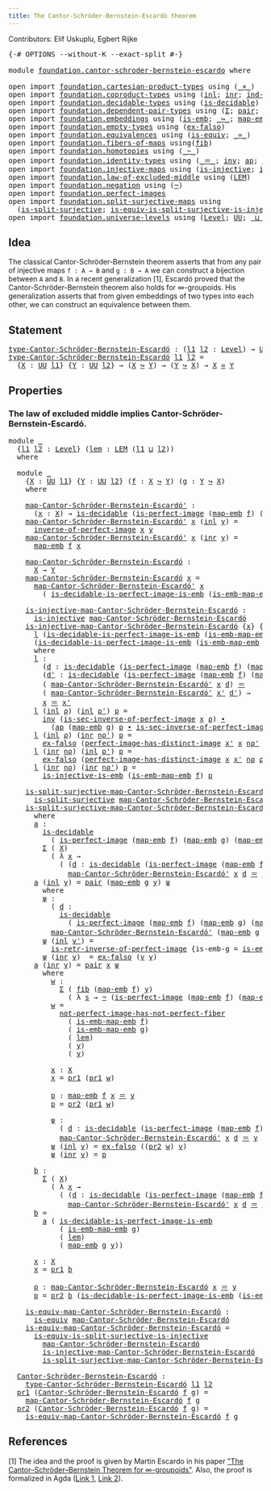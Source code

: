 ```yaml
---
title: The Cantor-Schröder-Bernstein-Escardó theorem
---
```


Contributors: Elif Uskuplu, Egbert Rijke

<pre class="Agda"><a id="113" class="Symbol">{-#</a> <a id="117" class="Keyword">OPTIONS</a> <a id="125" class="Pragma">--without-K</a> <a id="137" class="Pragma">--exact-split</a> <a id="151" class="Symbol">#-}</a>

<a id="156" class="Keyword">module</a> <a id="163" href="foundation.cantor-schroder-bernstein-escardo.html" class="Module">foundation.cantor-schroder-bernstein-escardo</a> <a id="208" class="Keyword">where</a>

<a id="215" class="Keyword">open</a> <a id="220" class="Keyword">import</a> <a id="227" href="foundation.cartesian-product-types.html" class="Module">foundation.cartesian-product-types</a> <a id="262" class="Keyword">using</a> <a id="268" class="Symbol">(</a><a id="269" href="foundation-core.cartesian-product-types.html#590" class="Function Operator">_×_</a><a id="272" class="Symbol">)</a>
<a id="274" class="Keyword">open</a> <a id="279" class="Keyword">import</a> <a id="286" href="foundation.coproduct-types.html" class="Module">foundation.coproduct-types</a> <a id="313" class="Keyword">using</a> <a id="319" class="Symbol">(</a><a id="320" href="foundation.coproduct-types.html#1249" class="InductiveConstructor">inl</a><a id="323" class="Symbol">;</a> <a id="325" href="foundation.coproduct-types.html#1267" class="InductiveConstructor">inr</a><a id="328" class="Symbol">;</a> <a id="330" href="foundation.coproduct-types.html#1286" class="Function">ind-coprod</a><a id="340" class="Symbol">)</a>
<a id="342" class="Keyword">open</a> <a id="347" class="Keyword">import</a> <a id="354" href="foundation.decidable-types.html" class="Module">foundation.decidable-types</a> <a id="381" class="Keyword">using</a> <a id="387" class="Symbol">(</a><a id="388" href="foundation.decidable-types.html#1915" class="Function">is-decidable</a><a id="400" class="Symbol">)</a>
<a id="402" class="Keyword">open</a> <a id="407" class="Keyword">import</a> <a id="414" href="foundation.dependent-pair-types.html" class="Module">foundation.dependent-pair-types</a> <a id="446" class="Keyword">using</a> <a id="452" class="Symbol">(</a><a id="453" href="foundation-core.dependent-pair-types.html#515" class="Record">Σ</a><a id="454" class="Symbol">;</a> <a id="456" href="foundation-core.dependent-pair-types.html#588" class="InductiveConstructor">pair</a><a id="460" class="Symbol">;</a> <a id="462" href="foundation-core.dependent-pair-types.html#605" class="Field">pr1</a><a id="465" class="Symbol">;</a> <a id="467" href="foundation-core.dependent-pair-types.html#617" class="Field">pr2</a><a id="470" class="Symbol">)</a>
<a id="472" class="Keyword">open</a> <a id="477" class="Keyword">import</a> <a id="484" href="foundation.embeddings.html" class="Module">foundation.embeddings</a> <a id="506" class="Keyword">using</a> <a id="512" class="Symbol">(</a><a id="513" href="foundation-core.embeddings.html#992" class="Function">is-emb</a><a id="519" class="Symbol">;</a> <a id="521" href="foundation-core.embeddings.html#1074" class="Function Operator">_↪_</a><a id="524" class="Symbol">;</a> <a id="526" href="foundation-core.embeddings.html#1217" class="Function">map-emb</a><a id="533" class="Symbol">;</a> <a id="535" href="foundation-core.embeddings.html#1264" class="Function">is-emb-map-emb</a><a id="549" class="Symbol">)</a>
<a id="551" class="Keyword">open</a> <a id="556" class="Keyword">import</a> <a id="563" href="foundation.empty-types.html" class="Module">foundation.empty-types</a> <a id="586" class="Keyword">using</a> <a id="592" class="Symbol">(</a><a id="593" href="foundation-core.empty-types.html#1160" class="Function">ex-falso</a><a id="601" class="Symbol">)</a>
<a id="603" class="Keyword">open</a> <a id="608" class="Keyword">import</a> <a id="615" href="foundation.equivalences.html" class="Module">foundation.equivalences</a> <a id="639" class="Keyword">using</a> <a id="645" class="Symbol">(</a><a id="646" href="foundation-core.equivalences.html#1556" class="Function">is-equiv</a><a id="654" class="Symbol">;</a> <a id="656" href="foundation-core.equivalences.html#1621" class="Function Operator">_≃_</a><a id="659" class="Symbol">)</a>
<a id="661" class="Keyword">open</a> <a id="666" class="Keyword">import</a> <a id="673" href="foundation.fibers-of-maps.html" class="Module">foundation.fibers-of-maps</a> <a id="699" class="Keyword">using</a><a id="704" class="Symbol">(</a><a id="705" href="foundation-core.fibers-of-maps.html#942" class="Function">fib</a><a id="708" class="Symbol">)</a>
<a id="710" class="Keyword">open</a> <a id="715" class="Keyword">import</a> <a id="722" href="foundation.homotopies.html" class="Module">foundation.homotopies</a> <a id="744" class="Keyword">using</a> <a id="750" class="Symbol">(</a><a id="751" href="foundation-core.homotopies.html#1249" class="Function Operator">_~_</a><a id="754" class="Symbol">)</a>
<a id="756" class="Keyword">open</a> <a id="761" class="Keyword">import</a> <a id="768" href="foundation.identity-types.html" class="Module">foundation.identity-types</a> <a id="794" class="Keyword">using</a> <a id="800" class="Symbol">(</a><a id="801" href="foundation-core.identity-types.html#1865" class="Function Operator">_＝_</a><a id="804" class="Symbol">;</a> <a id="806" href="foundation-core.identity-types.html#2729" class="Function">inv</a><a id="809" class="Symbol">;</a> <a id="811" href="foundation-core.identity-types.html#4003" class="Function">ap</a><a id="813" class="Symbol">;</a> <a id="815" href="foundation-core.identity-types.html#2425" class="Function Operator">_∙_</a><a id="818" class="Symbol">)</a>
<a id="820" class="Keyword">open</a> <a id="825" class="Keyword">import</a> <a id="832" href="foundation.injective-maps.html" class="Module">foundation.injective-maps</a> <a id="858" class="Keyword">using</a> <a id="864" class="Symbol">(</a><a id="865" href="foundation.injective-maps.html#1453" class="Function">is-injective</a><a id="877" class="Symbol">;</a> <a id="879" href="foundation.injective-maps.html#3789" class="Function">is-injective-is-emb</a><a id="898" class="Symbol">)</a>
<a id="900" class="Keyword">open</a> <a id="905" class="Keyword">import</a> <a id="912" href="foundation.law-of-excluded-middle.html" class="Module">foundation.law-of-excluded-middle</a> <a id="946" class="Keyword">using</a> <a id="952" class="Symbol">(</a><a id="953" href="foundation.law-of-excluded-middle.html#740" class="Function">LEM</a><a id="956" class="Symbol">)</a>
<a id="958" class="Keyword">open</a> <a id="963" class="Keyword">import</a> <a id="970" href="foundation.negation.html" class="Module">foundation.negation</a> <a id="990" class="Keyword">using</a> <a id="996" class="Symbol">(</a><a id="997" href="foundation-core.negation.html#465" class="Function">¬</a><a id="998" class="Symbol">)</a>
<a id="1000" class="Keyword">open</a> <a id="1005" class="Keyword">import</a> <a id="1012" href="foundation.perfect-images.html" class="Module">foundation.perfect-images</a>
<a id="1038" class="Keyword">open</a> <a id="1043" class="Keyword">import</a> <a id="1050" href="foundation.split-surjective-maps.html" class="Module">foundation.split-surjective-maps</a> <a id="1083" class="Keyword">using</a>
  <a id="1091" class="Symbol">(</a><a id="1092" href="foundation.split-surjective-maps.html#983" class="Function">is-split-surjective</a><a id="1111" class="Symbol">;</a> <a id="1113" href="foundation.split-surjective-maps.html#1337" class="Function">is-equiv-is-split-surjective-is-injective</a><a id="1154" class="Symbol">)</a>
<a id="1156" class="Keyword">open</a> <a id="1161" class="Keyword">import</a> <a id="1168" href="foundation.universe-levels.html" class="Module">foundation.universe-levels</a> <a id="1195" class="Keyword">using</a> <a id="1201" class="Symbol">(</a><a id="1202" href="Agda.Primitive.html#597" class="Postulate">Level</a><a id="1207" class="Symbol">;</a> <a id="1209" href="foundation-core.universe-levels.html#235" class="Primitive">UU</a><a id="1211" class="Symbol">;</a> <a id="1213" href="Agda.Primitive.html#810" class="Primitive Operator">_⊔_</a><a id="1216" class="Symbol">;</a> <a id="1218" href="Agda.Primitive.html#780" class="Primitive">lsuc</a><a id="1222" class="Symbol">)</a>
</pre>
## Idea

The classical Cantor-Schröder-Bernstein theorem asserts that from any pair of injective maps `f : A → B` and `g : B → A` we can construct a bijection between `A` and `B`. In a recent generalization [1], Escardó proved that the Cantor-Schröder-Bernstein theorem also holds for ∞-groupoids. His generalization asserts that from given embeddings of two types into each other, we can construct an equivalence between them.

## Statement

<pre class="Agda"><a id="type-Cantor-Schröder-Bernstein-Escardó"></a><a id="1680" href="foundation.cantor-schroder-bernstein-escardo.html#1680" class="Function">type-Cantor-Schröder-Bernstein-Escardó</a> <a id="1719" class="Symbol">:</a> <a id="1721" class="Symbol">(</a><a id="1722" href="foundation.cantor-schroder-bernstein-escardo.html#1722" class="Bound">l1</a> <a id="1725" href="foundation.cantor-schroder-bernstein-escardo.html#1725" class="Bound">l2</a> <a id="1728" class="Symbol">:</a> <a id="1730" href="Agda.Primitive.html#597" class="Postulate">Level</a><a id="1735" class="Symbol">)</a> <a id="1737" class="Symbol">→</a> <a id="1739" href="foundation-core.universe-levels.html#235" class="Primitive">UU</a> <a id="1742" class="Symbol">(</a><a id="1743" href="Agda.Primitive.html#780" class="Primitive">lsuc</a> <a id="1748" class="Symbol">(</a><a id="1749" href="foundation.cantor-schroder-bernstein-escardo.html#1722" class="Bound">l1</a> <a id="1752" href="Agda.Primitive.html#810" class="Primitive Operator">⊔</a> <a id="1754" href="foundation.cantor-schroder-bernstein-escardo.html#1725" class="Bound">l2</a><a id="1756" class="Symbol">))</a>
<a id="1759" href="foundation.cantor-schroder-bernstein-escardo.html#1680" class="Function">type-Cantor-Schröder-Bernstein-Escardó</a> <a id="1798" href="foundation.cantor-schroder-bernstein-escardo.html#1798" class="Bound">l1</a> <a id="1801" href="foundation.cantor-schroder-bernstein-escardo.html#1801" class="Bound">l2</a> <a id="1804" class="Symbol">=</a>
  <a id="1808" class="Symbol">{</a><a id="1809" href="foundation.cantor-schroder-bernstein-escardo.html#1809" class="Bound">X</a> <a id="1811" class="Symbol">:</a> <a id="1813" href="foundation-core.universe-levels.html#235" class="Primitive">UU</a> <a id="1816" href="foundation.cantor-schroder-bernstein-escardo.html#1798" class="Bound">l1</a><a id="1818" class="Symbol">}</a> <a id="1820" class="Symbol">{</a><a id="1821" href="foundation.cantor-schroder-bernstein-escardo.html#1821" class="Bound">Y</a> <a id="1823" class="Symbol">:</a> <a id="1825" href="foundation-core.universe-levels.html#235" class="Primitive">UU</a> <a id="1828" href="foundation.cantor-schroder-bernstein-escardo.html#1801" class="Bound">l2</a><a id="1830" class="Symbol">}</a> <a id="1832" class="Symbol">→</a> <a id="1834" class="Symbol">(</a><a id="1835" href="foundation.cantor-schroder-bernstein-escardo.html#1809" class="Bound">X</a> <a id="1837" href="foundation-core.embeddings.html#1074" class="Function Operator">↪</a> <a id="1839" href="foundation.cantor-schroder-bernstein-escardo.html#1821" class="Bound">Y</a><a id="1840" class="Symbol">)</a> <a id="1842" class="Symbol">→</a> <a id="1844" class="Symbol">(</a><a id="1845" href="foundation.cantor-schroder-bernstein-escardo.html#1821" class="Bound">Y</a> <a id="1847" href="foundation-core.embeddings.html#1074" class="Function Operator">↪</a> <a id="1849" href="foundation.cantor-schroder-bernstein-escardo.html#1809" class="Bound">X</a><a id="1850" class="Symbol">)</a> <a id="1852" class="Symbol">→</a> <a id="1854" href="foundation.cantor-schroder-bernstein-escardo.html#1809" class="Bound">X</a> <a id="1856" href="foundation-core.equivalences.html#1621" class="Function Operator">≃</a> <a id="1858" href="foundation.cantor-schroder-bernstein-escardo.html#1821" class="Bound">Y</a>
</pre>
## Properties

### The law of excluded middle implies Cantor-Schröder-Bernstein-Escardó.

<pre class="Agda"><a id="1963" class="Keyword">module</a> <a id="1970" href="foundation.cantor-schroder-bernstein-escardo.html#1970" class="Module">_</a>
  <a id="1974" class="Symbol">{</a><a id="1975" href="foundation.cantor-schroder-bernstein-escardo.html#1975" class="Bound">l1</a> <a id="1978" href="foundation.cantor-schroder-bernstein-escardo.html#1978" class="Bound">l2</a> <a id="1981" class="Symbol">:</a> <a id="1983" href="Agda.Primitive.html#597" class="Postulate">Level</a><a id="1988" class="Symbol">}</a> <a id="1990" class="Symbol">(</a><a id="1991" href="foundation.cantor-schroder-bernstein-escardo.html#1991" class="Bound">lem</a> <a id="1995" class="Symbol">:</a> <a id="1997" href="foundation.law-of-excluded-middle.html#740" class="Function">LEM</a> <a id="2001" class="Symbol">(</a><a id="2002" href="foundation.cantor-schroder-bernstein-escardo.html#1975" class="Bound">l1</a> <a id="2005" href="Agda.Primitive.html#810" class="Primitive Operator">⊔</a> <a id="2007" href="foundation.cantor-schroder-bernstein-escardo.html#1978" class="Bound">l2</a><a id="2009" class="Symbol">))</a> 
  <a id="2015" class="Keyword">where</a>

  <a id="2024" class="Keyword">module</a> <a id="2031" href="foundation.cantor-schroder-bernstein-escardo.html#2031" class="Module">_</a>
    <a id="2037" class="Symbol">{</a><a id="2038" href="foundation.cantor-schroder-bernstein-escardo.html#2038" class="Bound">X</a> <a id="2040" class="Symbol">:</a> <a id="2042" href="foundation-core.universe-levels.html#235" class="Primitive">UU</a> <a id="2045" href="foundation.cantor-schroder-bernstein-escardo.html#1975" class="Bound">l1</a><a id="2047" class="Symbol">}</a> <a id="2049" class="Symbol">{</a><a id="2050" href="foundation.cantor-schroder-bernstein-escardo.html#2050" class="Bound">Y</a> <a id="2052" class="Symbol">:</a> <a id="2054" href="foundation-core.universe-levels.html#235" class="Primitive">UU</a> <a id="2057" href="foundation.cantor-schroder-bernstein-escardo.html#1978" class="Bound">l2</a><a id="2059" class="Symbol">}</a> <a id="2061" class="Symbol">(</a><a id="2062" href="foundation.cantor-schroder-bernstein-escardo.html#2062" class="Bound">f</a> <a id="2064" class="Symbol">:</a> <a id="2066" href="foundation.cantor-schroder-bernstein-escardo.html#2038" class="Bound">X</a> <a id="2068" href="foundation-core.embeddings.html#1074" class="Function Operator">↪</a> <a id="2070" href="foundation.cantor-schroder-bernstein-escardo.html#2050" class="Bound">Y</a><a id="2071" class="Symbol">)</a> <a id="2073" class="Symbol">(</a><a id="2074" href="foundation.cantor-schroder-bernstein-escardo.html#2074" class="Bound">g</a> <a id="2076" class="Symbol">:</a> <a id="2078" href="foundation.cantor-schroder-bernstein-escardo.html#2050" class="Bound">Y</a> <a id="2080" href="foundation-core.embeddings.html#1074" class="Function Operator">↪</a> <a id="2082" href="foundation.cantor-schroder-bernstein-escardo.html#2038" class="Bound">X</a><a id="2083" class="Symbol">)</a>
    <a id="2089" class="Keyword">where</a>

    <a id="2100" href="foundation.cantor-schroder-bernstein-escardo.html#2100" class="Function">map-Cantor-Schröder-Bernstein-Escardó&#39;</a> <a id="2139" class="Symbol">:</a> 
      <a id="2148" class="Symbol">(</a><a id="2149" href="foundation.cantor-schroder-bernstein-escardo.html#2149" class="Bound">x</a> <a id="2151" class="Symbol">:</a> <a id="2153" href="foundation.cantor-schroder-bernstein-escardo.html#2038" class="Bound">X</a><a id="2154" class="Symbol">)</a> <a id="2156" class="Symbol">→</a> <a id="2158" href="foundation.decidable-types.html#1915" class="Function">is-decidable</a> <a id="2171" class="Symbol">(</a><a id="2172" href="foundation.perfect-images.html#1695" class="Function">is-perfect-image</a> <a id="2189" class="Symbol">(</a><a id="2190" href="foundation-core.embeddings.html#1217" class="Function">map-emb</a> <a id="2198" href="foundation.cantor-schroder-bernstein-escardo.html#2062" class="Bound">f</a><a id="2199" class="Symbol">)</a> <a id="2201" class="Symbol">(</a><a id="2202" href="foundation-core.embeddings.html#1217" class="Function">map-emb</a> <a id="2210" href="foundation.cantor-schroder-bernstein-escardo.html#2074" class="Bound">g</a><a id="2211" class="Symbol">)</a> <a id="2213" href="foundation.cantor-schroder-bernstein-escardo.html#2149" class="Bound">x</a><a id="2214" class="Symbol">)</a> <a id="2216" class="Symbol">→</a> <a id="2218" href="foundation.cantor-schroder-bernstein-escardo.html#2050" class="Bound">Y</a>
    <a id="2224" href="foundation.cantor-schroder-bernstein-escardo.html#2100" class="Function">map-Cantor-Schröder-Bernstein-Escardó&#39;</a> <a id="2263" href="foundation.cantor-schroder-bernstein-escardo.html#2263" class="Bound">x</a> <a id="2265" class="Symbol">(</a><a id="2266" href="foundation.coproduct-types.html#1249" class="InductiveConstructor">inl</a> <a id="2270" href="foundation.cantor-schroder-bernstein-escardo.html#2270" class="Bound">y</a><a id="2271" class="Symbol">)</a> <a id="2273" class="Symbol">=</a>
      <a id="2281" href="foundation.perfect-images.html#3363" class="Function">inverse-of-perfect-image</a> <a id="2306" href="foundation.cantor-schroder-bernstein-escardo.html#2263" class="Bound">x</a> <a id="2308" href="foundation.cantor-schroder-bernstein-escardo.html#2270" class="Bound">y</a>
    <a id="2314" href="foundation.cantor-schroder-bernstein-escardo.html#2100" class="Function">map-Cantor-Schröder-Bernstein-Escardó&#39;</a> <a id="2353" href="foundation.cantor-schroder-bernstein-escardo.html#2353" class="Bound">x</a> <a id="2355" class="Symbol">(</a><a id="2356" href="foundation.coproduct-types.html#1267" class="InductiveConstructor">inr</a> <a id="2360" href="foundation.cantor-schroder-bernstein-escardo.html#2360" class="Bound">y</a><a id="2361" class="Symbol">)</a> <a id="2363" class="Symbol">=</a>
      <a id="2371" href="foundation-core.embeddings.html#1217" class="Function">map-emb</a> <a id="2379" href="foundation.cantor-schroder-bernstein-escardo.html#2062" class="Bound">f</a> <a id="2381" href="foundation.cantor-schroder-bernstein-escardo.html#2353" class="Bound">x</a>

    <a id="2388" href="foundation.cantor-schroder-bernstein-escardo.html#2388" class="Function">map-Cantor-Schröder-Bernstein-Escardó</a> <a id="2426" class="Symbol">:</a>
      <a id="2434" href="foundation.cantor-schroder-bernstein-escardo.html#2038" class="Bound">X</a> <a id="2436" class="Symbol">→</a> <a id="2438" href="foundation.cantor-schroder-bernstein-escardo.html#2050" class="Bound">Y</a>
    <a id="2444" href="foundation.cantor-schroder-bernstein-escardo.html#2388" class="Function">map-Cantor-Schröder-Bernstein-Escardó</a> <a id="2482" href="foundation.cantor-schroder-bernstein-escardo.html#2482" class="Bound">x</a> <a id="2484" class="Symbol">=</a>
      <a id="2492" href="foundation.cantor-schroder-bernstein-escardo.html#2100" class="Function">map-Cantor-Schröder-Bernstein-Escardó&#39;</a> <a id="2531" href="foundation.cantor-schroder-bernstein-escardo.html#2482" class="Bound">x</a>
        <a id="2541" class="Symbol">(</a> <a id="2543" href="foundation.perfect-images.html#2546" class="Function">is-decidable-is-perfect-image-is-emb</a> <a id="2580" class="Symbol">(</a><a id="2581" href="foundation-core.embeddings.html#1264" class="Function">is-emb-map-emb</a> <a id="2596" href="foundation.cantor-schroder-bernstein-escardo.html#2074" class="Bound">g</a><a id="2597" class="Symbol">)</a> <a id="2599" href="foundation.cantor-schroder-bernstein-escardo.html#1991" class="Bound">lem</a> <a id="2603" href="foundation.cantor-schroder-bernstein-escardo.html#2482" class="Bound">x</a><a id="2604" class="Symbol">)</a>

    <a id="2611" href="foundation.cantor-schroder-bernstein-escardo.html#2611" class="Function">is-injective-map-Cantor-Schröder-Bernstein-Escardó</a> <a id="2662" class="Symbol">:</a>
      <a id="2670" href="foundation.injective-maps.html#1453" class="Function">is-injective</a> <a id="2683" href="foundation.cantor-schroder-bernstein-escardo.html#2388" class="Function">map-Cantor-Schröder-Bernstein-Escardó</a>
    <a id="2725" href="foundation.cantor-schroder-bernstein-escardo.html#2611" class="Function">is-injective-map-Cantor-Schröder-Bernstein-Escardó</a> <a id="2776" class="Symbol">{</a><a id="2777" href="foundation.cantor-schroder-bernstein-escardo.html#2777" class="Bound">x</a><a id="2778" class="Symbol">}</a> <a id="2780" class="Symbol">{</a><a id="2781" href="foundation.cantor-schroder-bernstein-escardo.html#2781" class="Bound">x&#39;</a><a id="2783" class="Symbol">}</a> <a id="2785" class="Symbol">=</a>
      <a id="2793" href="foundation.cantor-schroder-bernstein-escardo.html#2948" class="Function">l</a> <a id="2795" class="Symbol">(</a><a id="2796" href="foundation.perfect-images.html#2546" class="Function">is-decidable-is-perfect-image-is-emb</a> <a id="2833" class="Symbol">(</a><a id="2834" href="foundation-core.embeddings.html#1264" class="Function">is-emb-map-emb</a> <a id="2849" href="foundation.cantor-schroder-bernstein-escardo.html#2074" class="Bound">g</a><a id="2850" class="Symbol">)</a> <a id="2852" href="foundation.cantor-schroder-bernstein-escardo.html#1991" class="Bound">lem</a> <a id="2856" href="foundation.cantor-schroder-bernstein-escardo.html#2777" class="Bound">x</a><a id="2857" class="Symbol">)</a>
      <a id="2865" class="Symbol">(</a><a id="2866" href="foundation.perfect-images.html#2546" class="Function">is-decidable-is-perfect-image-is-emb</a> <a id="2903" class="Symbol">(</a><a id="2904" href="foundation-core.embeddings.html#1264" class="Function">is-emb-map-emb</a> <a id="2919" href="foundation.cantor-schroder-bernstein-escardo.html#2074" class="Bound">g</a><a id="2920" class="Symbol">)</a> <a id="2922" href="foundation.cantor-schroder-bernstein-escardo.html#1991" class="Bound">lem</a> <a id="2926" href="foundation.cantor-schroder-bernstein-escardo.html#2781" class="Bound">x&#39;</a><a id="2928" class="Symbol">)</a>
      <a id="2936" class="Keyword">where</a>
      <a id="2948" href="foundation.cantor-schroder-bernstein-escardo.html#2948" class="Function">l</a> <a id="2950" class="Symbol">:</a>
        <a id="2960" class="Symbol">(</a><a id="2961" href="foundation.cantor-schroder-bernstein-escardo.html#2961" class="Bound">d</a> <a id="2963" class="Symbol">:</a> <a id="2965" href="foundation.decidable-types.html#1915" class="Function">is-decidable</a> <a id="2978" class="Symbol">(</a><a id="2979" href="foundation.perfect-images.html#1695" class="Function">is-perfect-image</a> <a id="2996" class="Symbol">(</a><a id="2997" href="foundation-core.embeddings.html#1217" class="Function">map-emb</a> <a id="3005" href="foundation.cantor-schroder-bernstein-escardo.html#2062" class="Bound">f</a><a id="3006" class="Symbol">)</a> <a id="3008" class="Symbol">(</a><a id="3009" href="foundation-core.embeddings.html#1217" class="Function">map-emb</a> <a id="3017" href="foundation.cantor-schroder-bernstein-escardo.html#2074" class="Bound">g</a><a id="3018" class="Symbol">)</a> <a id="3020" href="foundation.cantor-schroder-bernstein-escardo.html#2777" class="Bound">x</a><a id="3021" class="Symbol">))</a>
        <a id="3032" class="Symbol">(</a><a id="3033" href="foundation.cantor-schroder-bernstein-escardo.html#3033" class="Bound">d&#39;</a> <a id="3036" class="Symbol">:</a> <a id="3038" href="foundation.decidable-types.html#1915" class="Function">is-decidable</a> <a id="3051" class="Symbol">(</a><a id="3052" href="foundation.perfect-images.html#1695" class="Function">is-perfect-image</a> <a id="3069" class="Symbol">(</a><a id="3070" href="foundation-core.embeddings.html#1217" class="Function">map-emb</a> <a id="3078" href="foundation.cantor-schroder-bernstein-escardo.html#2062" class="Bound">f</a><a id="3079" class="Symbol">)</a> <a id="3081" class="Symbol">(</a><a id="3082" href="foundation-core.embeddings.html#1217" class="Function">map-emb</a> <a id="3090" href="foundation.cantor-schroder-bernstein-escardo.html#2074" class="Bound">g</a><a id="3091" class="Symbol">)</a> <a id="3093" href="foundation.cantor-schroder-bernstein-escardo.html#2781" class="Bound">x&#39;</a><a id="3095" class="Symbol">))</a> <a id="3098" class="Symbol">→</a>
        <a id="3108" class="Symbol">(</a> <a id="3110" href="foundation.cantor-schroder-bernstein-escardo.html#2100" class="Function">map-Cantor-Schröder-Bernstein-Escardó&#39;</a> <a id="3149" href="foundation.cantor-schroder-bernstein-escardo.html#2777" class="Bound">x</a> <a id="3151" href="foundation.cantor-schroder-bernstein-escardo.html#2961" class="Bound">d</a><a id="3152" class="Symbol">)</a> <a id="3154" href="foundation-core.identity-types.html#1865" class="Function Operator">＝</a>
        <a id="3164" class="Symbol">(</a> <a id="3166" href="foundation.cantor-schroder-bernstein-escardo.html#2100" class="Function">map-Cantor-Schröder-Bernstein-Escardó&#39;</a> <a id="3205" href="foundation.cantor-schroder-bernstein-escardo.html#2781" class="Bound">x&#39;</a> <a id="3208" href="foundation.cantor-schroder-bernstein-escardo.html#3033" class="Bound">d&#39;</a><a id="3210" class="Symbol">)</a> <a id="3212" class="Symbol">→</a>
        <a id="3222" href="foundation.cantor-schroder-bernstein-escardo.html#2777" class="Bound">x</a> <a id="3224" href="foundation-core.identity-types.html#1865" class="Function Operator">＝</a> <a id="3226" href="foundation.cantor-schroder-bernstein-escardo.html#2781" class="Bound">x&#39;</a>
      <a id="3235" href="foundation.cantor-schroder-bernstein-escardo.html#2948" class="Function">l</a> <a id="3237" class="Symbol">(</a><a id="3238" href="foundation.coproduct-types.html#1249" class="InductiveConstructor">inl</a> <a id="3242" href="foundation.cantor-schroder-bernstein-escardo.html#3242" class="Bound">ρ</a><a id="3243" class="Symbol">)</a> <a id="3245" class="Symbol">(</a><a id="3246" href="foundation.coproduct-types.html#1249" class="InductiveConstructor">inl</a> <a id="3250" href="foundation.cantor-schroder-bernstein-escardo.html#3250" class="Bound">ρ&#39;</a><a id="3252" class="Symbol">)</a> <a id="3254" href="foundation.cantor-schroder-bernstein-escardo.html#3254" class="Bound">p</a> <a id="3256" class="Symbol">=</a>
        <a id="3266" href="foundation-core.identity-types.html#2729" class="Function">inv</a> <a id="3270" class="Symbol">(</a><a id="3271" href="foundation.perfect-images.html#3507" class="Function">is-sec-inverse-of-perfect-image</a> <a id="3303" href="foundation.cantor-schroder-bernstein-escardo.html#2777" class="Bound">x</a> <a id="3305" href="foundation.cantor-schroder-bernstein-escardo.html#3242" class="Bound">ρ</a><a id="3306" class="Symbol">)</a> <a id="3308" href="foundation-core.identity-types.html#2425" class="Function Operator">∙</a>
          <a id="3320" class="Symbol">(</a><a id="3321" href="foundation-core.identity-types.html#4003" class="Function">ap</a> <a id="3324" class="Symbol">(</a><a id="3325" href="foundation-core.embeddings.html#1217" class="Function">map-emb</a> <a id="3333" href="foundation.cantor-schroder-bernstein-escardo.html#2074" class="Bound">g</a><a id="3334" class="Symbol">)</a> <a id="3336" href="foundation.cantor-schroder-bernstein-escardo.html#3254" class="Bound">p</a> <a id="3338" href="foundation-core.identity-types.html#2425" class="Function Operator">∙</a> <a id="3340" href="foundation.perfect-images.html#3507" class="Function">is-sec-inverse-of-perfect-image</a> <a id="3372" href="foundation.cantor-schroder-bernstein-escardo.html#2781" class="Bound">x&#39;</a> <a id="3375" href="foundation.cantor-schroder-bernstein-escardo.html#3250" class="Bound">ρ&#39;</a><a id="3377" class="Symbol">)</a>
      <a id="3385" href="foundation.cantor-schroder-bernstein-escardo.html#2948" class="Function">l</a> <a id="3387" class="Symbol">(</a><a id="3388" href="foundation.coproduct-types.html#1249" class="InductiveConstructor">inl</a> <a id="3392" href="foundation.cantor-schroder-bernstein-escardo.html#3392" class="Bound">ρ</a><a id="3393" class="Symbol">)</a> <a id="3395" class="Symbol">(</a><a id="3396" href="foundation.coproduct-types.html#1267" class="InductiveConstructor">inr</a> <a id="3400" href="foundation.cantor-schroder-bernstein-escardo.html#3400" class="Bound">nρ&#39;</a><a id="3403" class="Symbol">)</a> <a id="3405" href="foundation.cantor-schroder-bernstein-escardo.html#3405" class="Bound">p</a> <a id="3407" class="Symbol">=</a>
        <a id="3417" href="foundation-core.empty-types.html#1160" class="Function">ex-falso</a> <a id="3426" class="Symbol">(</a><a id="3427" href="foundation.perfect-images.html#4590" class="Function">perfect-image-has-distinct-image</a> <a id="3460" href="foundation.cantor-schroder-bernstein-escardo.html#2781" class="Bound">x&#39;</a> <a id="3463" href="foundation.cantor-schroder-bernstein-escardo.html#2777" class="Bound">x</a> <a id="3465" href="foundation.cantor-schroder-bernstein-escardo.html#3400" class="Bound">nρ&#39;</a> <a id="3469" href="foundation.cantor-schroder-bernstein-escardo.html#3392" class="Bound">ρ</a> <a id="3471" class="Symbol">(</a><a id="3472" href="foundation-core.identity-types.html#2729" class="Function">inv</a> <a id="3476" href="foundation.cantor-schroder-bernstein-escardo.html#3405" class="Bound">p</a><a id="3477" class="Symbol">))</a>
      <a id="3486" href="foundation.cantor-schroder-bernstein-escardo.html#2948" class="Function">l</a> <a id="3488" class="Symbol">(</a><a id="3489" href="foundation.coproduct-types.html#1267" class="InductiveConstructor">inr</a> <a id="3493" href="foundation.cantor-schroder-bernstein-escardo.html#3493" class="Bound">nρ</a><a id="3495" class="Symbol">)</a> <a id="3497" class="Symbol">(</a><a id="3498" href="foundation.coproduct-types.html#1249" class="InductiveConstructor">inl</a> <a id="3502" href="foundation.cantor-schroder-bernstein-escardo.html#3502" class="Bound">ρ&#39;</a><a id="3504" class="Symbol">)</a> <a id="3506" href="foundation.cantor-schroder-bernstein-escardo.html#3506" class="Bound">p</a> <a id="3508" class="Symbol">=</a>
        <a id="3518" href="foundation-core.empty-types.html#1160" class="Function">ex-falso</a> <a id="3527" class="Symbol">(</a><a id="3528" href="foundation.perfect-images.html#4590" class="Function">perfect-image-has-distinct-image</a> <a id="3561" href="foundation.cantor-schroder-bernstein-escardo.html#2777" class="Bound">x</a> <a id="3563" href="foundation.cantor-schroder-bernstein-escardo.html#2781" class="Bound">x&#39;</a> <a id="3566" href="foundation.cantor-schroder-bernstein-escardo.html#3493" class="Bound">nρ</a> <a id="3569" href="foundation.cantor-schroder-bernstein-escardo.html#3502" class="Bound">ρ&#39;</a> <a id="3572" href="foundation.cantor-schroder-bernstein-escardo.html#3506" class="Bound">p</a><a id="3573" class="Symbol">)</a>
      <a id="3581" href="foundation.cantor-schroder-bernstein-escardo.html#2948" class="Function">l</a> <a id="3583" class="Symbol">(</a><a id="3584" href="foundation.coproduct-types.html#1267" class="InductiveConstructor">inr</a> <a id="3588" href="foundation.cantor-schroder-bernstein-escardo.html#3588" class="Bound">nρ</a><a id="3590" class="Symbol">)</a> <a id="3592" class="Symbol">(</a><a id="3593" href="foundation.coproduct-types.html#1267" class="InductiveConstructor">inr</a> <a id="3597" href="foundation.cantor-schroder-bernstein-escardo.html#3597" class="Bound">nρ&#39;</a><a id="3600" class="Symbol">)</a> <a id="3602" href="foundation.cantor-schroder-bernstein-escardo.html#3602" class="Bound">p</a> <a id="3604" class="Symbol">=</a>
        <a id="3614" href="foundation.injective-maps.html#3789" class="Function">is-injective-is-emb</a> <a id="3634" class="Symbol">(</a><a id="3635" href="foundation-core.embeddings.html#1264" class="Function">is-emb-map-emb</a> <a id="3650" href="foundation.cantor-schroder-bernstein-escardo.html#2062" class="Bound">f</a><a id="3651" class="Symbol">)</a> <a id="3653" href="foundation.cantor-schroder-bernstein-escardo.html#3602" class="Bound">p</a>

    <a id="3660" href="foundation.cantor-schroder-bernstein-escardo.html#3660" class="Function">is-split-surjective-map-Cantor-Schröder-Bernstein-Escardó</a> <a id="3718" class="Symbol">:</a>
      <a id="3726" href="foundation.split-surjective-maps.html#983" class="Function">is-split-surjective</a> <a id="3746" href="foundation.cantor-schroder-bernstein-escardo.html#2388" class="Function">map-Cantor-Schröder-Bernstein-Escardó</a>
    <a id="3788" href="foundation.cantor-schroder-bernstein-escardo.html#3660" class="Function">is-split-surjective-map-Cantor-Schröder-Bernstein-Escardó</a> <a id="3846" href="foundation.cantor-schroder-bernstein-escardo.html#3846" class="Bound">y</a> <a id="3848" class="Symbol">=</a> <a id="3850" href="foundation-core.dependent-pair-types.html#588" class="InductiveConstructor">pair</a> <a id="3855" href="foundation.cantor-schroder-bernstein-escardo.html#5544" class="Function">x</a> <a id="3857" href="foundation.cantor-schroder-bernstein-escardo.html#5573" class="Function">p</a>
      <a id="3865" class="Keyword">where</a>
      <a id="3877" href="foundation.cantor-schroder-bernstein-escardo.html#3877" class="Function">a</a> <a id="3879" class="Symbol">:</a>
        <a id="3889" href="foundation.decidable-types.html#1915" class="Function">is-decidable</a>
          <a id="3912" class="Symbol">(</a> <a id="3914" href="foundation.perfect-images.html#1695" class="Function">is-perfect-image</a> <a id="3931" class="Symbol">(</a><a id="3932" href="foundation-core.embeddings.html#1217" class="Function">map-emb</a> <a id="3940" href="foundation.cantor-schroder-bernstein-escardo.html#2062" class="Bound">f</a><a id="3941" class="Symbol">)</a> <a id="3943" class="Symbol">(</a><a id="3944" href="foundation-core.embeddings.html#1217" class="Function">map-emb</a> <a id="3952" href="foundation.cantor-schroder-bernstein-escardo.html#2074" class="Bound">g</a><a id="3953" class="Symbol">)</a> <a id="3955" class="Symbol">(</a><a id="3956" href="foundation-core.embeddings.html#1217" class="Function">map-emb</a> <a id="3964" href="foundation.cantor-schroder-bernstein-escardo.html#2074" class="Bound">g</a> <a id="3966" href="foundation.cantor-schroder-bernstein-escardo.html#3846" class="Bound">y</a><a id="3967" class="Symbol">))</a> <a id="3970" class="Symbol">→</a>
        <a id="3980" href="foundation-core.dependent-pair-types.html#515" class="Record">Σ</a> <a id="3982" class="Symbol">(</a> <a id="3984" href="foundation.cantor-schroder-bernstein-escardo.html#2038" class="Bound">X</a><a id="3985" class="Symbol">)</a>
          <a id="3997" class="Symbol">(</a> <a id="3999" class="Symbol">λ</a> <a id="4001" href="foundation.cantor-schroder-bernstein-escardo.html#4001" class="Bound">x</a> <a id="4003" class="Symbol">→</a>
            <a id="4017" class="Symbol">(</a> <a id="4019" class="Symbol">(</a><a id="4020" href="foundation.cantor-schroder-bernstein-escardo.html#4020" class="Bound">d</a> <a id="4022" class="Symbol">:</a> <a id="4024" href="foundation.decidable-types.html#1915" class="Function">is-decidable</a> <a id="4037" class="Symbol">(</a><a id="4038" href="foundation.perfect-images.html#1695" class="Function">is-perfect-image</a> <a id="4055" class="Symbol">(</a><a id="4056" href="foundation-core.embeddings.html#1217" class="Function">map-emb</a> <a id="4064" href="foundation.cantor-schroder-bernstein-escardo.html#2062" class="Bound">f</a><a id="4065" class="Symbol">)</a> <a id="4067" class="Symbol">(</a><a id="4068" href="foundation-core.embeddings.html#1217" class="Function">map-emb</a> <a id="4076" href="foundation.cantor-schroder-bernstein-escardo.html#2074" class="Bound">g</a><a id="4077" class="Symbol">)</a> <a id="4079" href="foundation.cantor-schroder-bernstein-escardo.html#4001" class="Bound">x</a><a id="4080" class="Symbol">))</a> <a id="4083" class="Symbol">→</a>
              <a id="4099" href="foundation.cantor-schroder-bernstein-escardo.html#2100" class="Function">map-Cantor-Schröder-Bernstein-Escardó&#39;</a> <a id="4138" href="foundation.cantor-schroder-bernstein-escardo.html#4001" class="Bound">x</a> <a id="4140" href="foundation.cantor-schroder-bernstein-escardo.html#4020" class="Bound">d</a> <a id="4142" href="foundation-core.identity-types.html#1865" class="Function Operator">＝</a> <a id="4144" href="foundation.cantor-schroder-bernstein-escardo.html#3846" class="Bound">y</a><a id="4145" class="Symbol">))</a>
      <a id="4154" href="foundation.cantor-schroder-bernstein-escardo.html#3877" class="Function">a</a> <a id="4156" class="Symbol">(</a><a id="4157" href="foundation.coproduct-types.html#1249" class="InductiveConstructor">inl</a> <a id="4161" href="foundation.cantor-schroder-bernstein-escardo.html#4161" class="Bound">γ</a><a id="4162" class="Symbol">)</a> <a id="4164" class="Symbol">=</a> <a id="4166" href="foundation-core.dependent-pair-types.html#588" class="InductiveConstructor">pair</a> <a id="4171" class="Symbol">(</a><a id="4172" href="foundation-core.embeddings.html#1217" class="Function">map-emb</a> <a id="4180" href="foundation.cantor-schroder-bernstein-escardo.html#2074" class="Bound">g</a> <a id="4182" href="foundation.cantor-schroder-bernstein-escardo.html#3846" class="Bound">y</a><a id="4183" class="Symbol">)</a> <a id="4185" href="foundation.cantor-schroder-bernstein-escardo.html#4209" class="Function">ψ</a>
        <a id="4195" class="Keyword">where</a>
        <a id="4209" href="foundation.cantor-schroder-bernstein-escardo.html#4209" class="Function">ψ</a> <a id="4211" class="Symbol">:</a>
          <a id="4223" class="Symbol">(</a> <a id="4225" href="foundation.cantor-schroder-bernstein-escardo.html#4225" class="Bound">d</a> <a id="4227" class="Symbol">:</a>
            <a id="4241" href="foundation.decidable-types.html#1915" class="Function">is-decidable</a>
              <a id="4268" class="Symbol">(</a> <a id="4270" href="foundation.perfect-images.html#1695" class="Function">is-perfect-image</a> <a id="4287" class="Symbol">(</a><a id="4288" href="foundation-core.embeddings.html#1217" class="Function">map-emb</a> <a id="4296" href="foundation.cantor-schroder-bernstein-escardo.html#2062" class="Bound">f</a><a id="4297" class="Symbol">)</a> <a id="4299" class="Symbol">(</a><a id="4300" href="foundation-core.embeddings.html#1217" class="Function">map-emb</a> <a id="4308" href="foundation.cantor-schroder-bernstein-escardo.html#2074" class="Bound">g</a><a id="4309" class="Symbol">)</a> <a id="4311" class="Symbol">(</a><a id="4312" href="foundation-core.embeddings.html#1217" class="Function">map-emb</a> <a id="4320" href="foundation.cantor-schroder-bernstein-escardo.html#2074" class="Bound">g</a> <a id="4322" href="foundation.cantor-schroder-bernstein-escardo.html#3846" class="Bound">y</a><a id="4323" class="Symbol">)))</a> <a id="4327" class="Symbol">→</a>
          <a id="4339" href="foundation.cantor-schroder-bernstein-escardo.html#2100" class="Function">map-Cantor-Schröder-Bernstein-Escardó&#39;</a> <a id="4378" class="Symbol">(</a><a id="4379" href="foundation-core.embeddings.html#1217" class="Function">map-emb</a> <a id="4387" href="foundation.cantor-schroder-bernstein-escardo.html#2074" class="Bound">g</a> <a id="4389" href="foundation.cantor-schroder-bernstein-escardo.html#3846" class="Bound">y</a><a id="4390" class="Symbol">)</a> <a id="4392" href="foundation.cantor-schroder-bernstein-escardo.html#4225" class="Bound">d</a> <a id="4394" href="foundation-core.identity-types.html#1865" class="Function Operator">＝</a> <a id="4396" href="foundation.cantor-schroder-bernstein-escardo.html#3846" class="Bound">y</a>
        <a id="4406" href="foundation.cantor-schroder-bernstein-escardo.html#4209" class="Function">ψ</a> <a id="4408" class="Symbol">(</a><a id="4409" href="foundation.coproduct-types.html#1249" class="InductiveConstructor">inl</a> <a id="4413" href="foundation.cantor-schroder-bernstein-escardo.html#4413" class="Bound">v&#39;</a><a id="4415" class="Symbol">)</a> <a id="4417" class="Symbol">=</a>
          <a id="4429" href="foundation.perfect-images.html#3826" class="Function">is-retr-inverse-of-perfect-image</a> <a id="4462" class="Symbol">{</a><a id="4463" class="Argument">is-emb-g</a> <a id="4472" class="Symbol">=</a> <a id="4474" href="foundation-core.embeddings.html#1264" class="Function">is-emb-map-emb</a> <a id="4489" href="foundation.cantor-schroder-bernstein-escardo.html#2074" class="Bound">g</a><a id="4490" class="Symbol">}</a> <a id="4492" href="foundation.cantor-schroder-bernstein-escardo.html#3846" class="Bound">y</a> <a id="4494" href="foundation.cantor-schroder-bernstein-escardo.html#4413" class="Bound">v&#39;</a>
        <a id="4505" href="foundation.cantor-schroder-bernstein-escardo.html#4209" class="Function">ψ</a> <a id="4507" class="Symbol">(</a><a id="4508" href="foundation.coproduct-types.html#1267" class="InductiveConstructor">inr</a> <a id="4512" href="foundation.cantor-schroder-bernstein-escardo.html#4512" class="Bound">v</a><a id="4513" class="Symbol">)</a>  <a id="4516" class="Symbol">=</a> <a id="4518" href="foundation-core.empty-types.html#1160" class="Function">ex-falso</a> <a id="4527" class="Symbol">(</a><a id="4528" href="foundation.cantor-schroder-bernstein-escardo.html#4512" class="Bound">v</a> <a id="4530" href="foundation.cantor-schroder-bernstein-escardo.html#4161" class="Bound">γ</a><a id="4531" class="Symbol">)</a>
      <a id="4539" href="foundation.cantor-schroder-bernstein-escardo.html#3877" class="Function">a</a> <a id="4541" class="Symbol">(</a><a id="4542" href="foundation.coproduct-types.html#1267" class="InductiveConstructor">inr</a> <a id="4546" href="foundation.cantor-schroder-bernstein-escardo.html#4546" class="Bound">γ</a><a id="4547" class="Symbol">)</a> <a id="4549" class="Symbol">=</a> <a id="4551" href="foundation-core.dependent-pair-types.html#588" class="InductiveConstructor">pair</a> <a id="4556" href="foundation.cantor-schroder-bernstein-escardo.html#4903" class="Function">x</a> <a id="4558" href="foundation.cantor-schroder-bernstein-escardo.html#5003" class="Function">ψ</a>
        <a id="4568" class="Keyword">where</a>
          <a id="4584" href="foundation.cantor-schroder-bernstein-escardo.html#4584" class="Function">w</a> <a id="4586" class="Symbol">:</a>
            <a id="4600" href="foundation-core.dependent-pair-types.html#515" class="Record">Σ</a> <a id="4602" class="Symbol">(</a> <a id="4604" href="foundation-core.fibers-of-maps.html#942" class="Function">fib</a> <a id="4608" class="Symbol">(</a><a id="4609" href="foundation-core.embeddings.html#1217" class="Function">map-emb</a> <a id="4617" href="foundation.cantor-schroder-bernstein-escardo.html#2062" class="Bound">f</a><a id="4618" class="Symbol">)</a> <a id="4620" href="foundation.cantor-schroder-bernstein-escardo.html#3846" class="Bound">y</a><a id="4621" class="Symbol">)</a>
              <a id="4637" class="Symbol">(</a> <a id="4639" class="Symbol">λ</a> <a id="4641" href="foundation.cantor-schroder-bernstein-escardo.html#4641" class="Bound">s</a> <a id="4643" class="Symbol">→</a> <a id="4645" href="foundation-core.negation.html#465" class="Function">¬</a> <a id="4647" class="Symbol">(</a><a id="4648" href="foundation.perfect-images.html#1695" class="Function">is-perfect-image</a> <a id="4665" class="Symbol">(</a><a id="4666" href="foundation-core.embeddings.html#1217" class="Function">map-emb</a> <a id="4674" href="foundation.cantor-schroder-bernstein-escardo.html#2062" class="Bound">f</a><a id="4675" class="Symbol">)</a> <a id="4677" class="Symbol">(</a><a id="4678" href="foundation-core.embeddings.html#1217" class="Function">map-emb</a> <a id="4686" href="foundation.cantor-schroder-bernstein-escardo.html#2074" class="Bound">g</a><a id="4687" class="Symbol">)</a> <a id="4689" class="Symbol">(</a><a id="4690" href="foundation-core.dependent-pair-types.html#605" class="Field">pr1</a> <a id="4694" href="foundation.cantor-schroder-bernstein-escardo.html#4641" class="Bound">s</a><a id="4695" class="Symbol">)))</a>
          <a id="4709" href="foundation.cantor-schroder-bernstein-escardo.html#4584" class="Function">w</a> <a id="4711" class="Symbol">=</a>
            <a id="4725" href="foundation.perfect-images.html#6445" class="Function">not-perfect-image-has-not-perfect-fiber</a>
              <a id="4779" class="Symbol">(</a> <a id="4781" href="foundation-core.embeddings.html#1264" class="Function">is-emb-map-emb</a> <a id="4796" href="foundation.cantor-schroder-bernstein-escardo.html#2062" class="Bound">f</a><a id="4797" class="Symbol">)</a>
              <a id="4813" class="Symbol">(</a> <a id="4815" href="foundation-core.embeddings.html#1264" class="Function">is-emb-map-emb</a> <a id="4830" href="foundation.cantor-schroder-bernstein-escardo.html#2074" class="Bound">g</a><a id="4831" class="Symbol">)</a>
              <a id="4847" class="Symbol">(</a> <a id="4849" href="foundation.cantor-schroder-bernstein-escardo.html#1991" class="Bound">lem</a><a id="4852" class="Symbol">)</a>
              <a id="4868" class="Symbol">(</a> <a id="4870" href="foundation.cantor-schroder-bernstein-escardo.html#3846" class="Bound">y</a><a id="4871" class="Symbol">)</a>
              <a id="4887" class="Symbol">(</a> <a id="4889" href="foundation.cantor-schroder-bernstein-escardo.html#4546" class="Bound">γ</a><a id="4890" class="Symbol">)</a>

          <a id="4903" href="foundation.cantor-schroder-bernstein-escardo.html#4903" class="Function">x</a> <a id="4905" class="Symbol">:</a> <a id="4907" href="foundation.cantor-schroder-bernstein-escardo.html#2038" class="Bound">X</a>
          <a id="4919" href="foundation.cantor-schroder-bernstein-escardo.html#4903" class="Function">x</a> <a id="4921" class="Symbol">=</a> <a id="4923" href="foundation-core.dependent-pair-types.html#605" class="Field">pr1</a> <a id="4927" class="Symbol">(</a><a id="4928" href="foundation-core.dependent-pair-types.html#605" class="Field">pr1</a> <a id="4932" href="foundation.cantor-schroder-bernstein-escardo.html#4584" class="Function">w</a><a id="4933" class="Symbol">)</a>

          <a id="4946" href="foundation.cantor-schroder-bernstein-escardo.html#4946" class="Function">p</a> <a id="4948" class="Symbol">:</a> <a id="4950" href="foundation-core.embeddings.html#1217" class="Function">map-emb</a> <a id="4958" href="foundation.cantor-schroder-bernstein-escardo.html#2062" class="Bound">f</a> <a id="4960" href="foundation.cantor-schroder-bernstein-escardo.html#4903" class="Function">x</a> <a id="4962" href="foundation-core.identity-types.html#1865" class="Function Operator">＝</a> <a id="4964" href="foundation.cantor-schroder-bernstein-escardo.html#3846" class="Bound">y</a>
          <a id="4976" href="foundation.cantor-schroder-bernstein-escardo.html#4946" class="Function">p</a> <a id="4978" class="Symbol">=</a> <a id="4980" href="foundation-core.dependent-pair-types.html#617" class="Field">pr2</a> <a id="4984" class="Symbol">(</a><a id="4985" href="foundation-core.dependent-pair-types.html#605" class="Field">pr1</a> <a id="4989" href="foundation.cantor-schroder-bernstein-escardo.html#4584" class="Function">w</a><a id="4990" class="Symbol">)</a>

          <a id="5003" href="foundation.cantor-schroder-bernstein-escardo.html#5003" class="Function">ψ</a> <a id="5005" class="Symbol">:</a>
            <a id="5019" class="Symbol">(</a> <a id="5021" href="foundation.cantor-schroder-bernstein-escardo.html#5021" class="Bound">d</a> <a id="5023" class="Symbol">:</a> <a id="5025" href="foundation.decidable-types.html#1915" class="Function">is-decidable</a> <a id="5038" class="Symbol">(</a><a id="5039" href="foundation.perfect-images.html#1695" class="Function">is-perfect-image</a> <a id="5056" class="Symbol">(</a><a id="5057" href="foundation-core.embeddings.html#1217" class="Function">map-emb</a> <a id="5065" href="foundation.cantor-schroder-bernstein-escardo.html#2062" class="Bound">f</a><a id="5066" class="Symbol">)</a> <a id="5068" class="Symbol">(</a><a id="5069" href="foundation-core.embeddings.html#1217" class="Function">map-emb</a> <a id="5077" href="foundation.cantor-schroder-bernstein-escardo.html#2074" class="Bound">g</a><a id="5078" class="Symbol">)</a> <a id="5080" href="foundation.cantor-schroder-bernstein-escardo.html#4903" class="Function">x</a><a id="5081" class="Symbol">))</a> <a id="5084" class="Symbol">→</a>
            <a id="5098" href="foundation.cantor-schroder-bernstein-escardo.html#2100" class="Function">map-Cantor-Schröder-Bernstein-Escardó&#39;</a> <a id="5137" href="foundation.cantor-schroder-bernstein-escardo.html#4903" class="Function">x</a> <a id="5139" href="foundation.cantor-schroder-bernstein-escardo.html#5021" class="Bound">d</a> <a id="5141" href="foundation-core.identity-types.html#1865" class="Function Operator">＝</a> <a id="5143" href="foundation.cantor-schroder-bernstein-escardo.html#3846" class="Bound">y</a>
          <a id="5155" href="foundation.cantor-schroder-bernstein-escardo.html#5003" class="Function">ψ</a> <a id="5157" class="Symbol">(</a><a id="5158" href="foundation.coproduct-types.html#1249" class="InductiveConstructor">inl</a> <a id="5162" href="foundation.cantor-schroder-bernstein-escardo.html#5162" class="Bound">v</a><a id="5163" class="Symbol">)</a> <a id="5165" class="Symbol">=</a> <a id="5167" href="foundation-core.empty-types.html#1160" class="Function">ex-falso</a> <a id="5176" class="Symbol">((</a><a id="5178" href="foundation-core.dependent-pair-types.html#617" class="Field">pr2</a> <a id="5182" href="foundation.cantor-schroder-bernstein-escardo.html#4584" class="Function">w</a><a id="5183" class="Symbol">)</a> <a id="5185" href="foundation.cantor-schroder-bernstein-escardo.html#5162" class="Bound">v</a><a id="5186" class="Symbol">)</a>
          <a id="5198" href="foundation.cantor-schroder-bernstein-escardo.html#5003" class="Function">ψ</a> <a id="5200" class="Symbol">(</a><a id="5201" href="foundation.coproduct-types.html#1267" class="InductiveConstructor">inr</a> <a id="5205" href="foundation.cantor-schroder-bernstein-escardo.html#5205" class="Bound">v</a><a id="5206" class="Symbol">)</a> <a id="5208" class="Symbol">=</a> <a id="5210" href="foundation.cantor-schroder-bernstein-escardo.html#4946" class="Function">p</a>

      <a id="5219" href="foundation.cantor-schroder-bernstein-escardo.html#5219" class="Function">b</a> <a id="5221" class="Symbol">:</a>
        <a id="5231" href="foundation-core.dependent-pair-types.html#515" class="Record">Σ</a> <a id="5233" class="Symbol">(</a> <a id="5235" href="foundation.cantor-schroder-bernstein-escardo.html#2038" class="Bound">X</a><a id="5236" class="Symbol">)</a>
          <a id="5248" class="Symbol">(</a> <a id="5250" class="Symbol">λ</a> <a id="5252" href="foundation.cantor-schroder-bernstein-escardo.html#5252" class="Bound">x</a> <a id="5254" class="Symbol">→</a>
            <a id="5268" class="Symbol">(</a> <a id="5270" class="Symbol">(</a><a id="5271" href="foundation.cantor-schroder-bernstein-escardo.html#5271" class="Bound">d</a> <a id="5273" class="Symbol">:</a> <a id="5275" href="foundation.decidable-types.html#1915" class="Function">is-decidable</a> <a id="5288" class="Symbol">(</a><a id="5289" href="foundation.perfect-images.html#1695" class="Function">is-perfect-image</a> <a id="5306" class="Symbol">(</a><a id="5307" href="foundation-core.embeddings.html#1217" class="Function">map-emb</a> <a id="5315" href="foundation.cantor-schroder-bernstein-escardo.html#2062" class="Bound">f</a><a id="5316" class="Symbol">)</a> <a id="5318" class="Symbol">(</a><a id="5319" href="foundation-core.embeddings.html#1217" class="Function">map-emb</a> <a id="5327" href="foundation.cantor-schroder-bernstein-escardo.html#2074" class="Bound">g</a><a id="5328" class="Symbol">)</a> <a id="5330" href="foundation.cantor-schroder-bernstein-escardo.html#5252" class="Bound">x</a><a id="5331" class="Symbol">))</a> <a id="5334" class="Symbol">→</a>
              <a id="5350" href="foundation.cantor-schroder-bernstein-escardo.html#2100" class="Function">map-Cantor-Schröder-Bernstein-Escardó&#39;</a> <a id="5389" href="foundation.cantor-schroder-bernstein-escardo.html#5252" class="Bound">x</a> <a id="5391" href="foundation.cantor-schroder-bernstein-escardo.html#5271" class="Bound">d</a> <a id="5393" href="foundation-core.identity-types.html#1865" class="Function Operator">＝</a> <a id="5395" href="foundation.cantor-schroder-bernstein-escardo.html#3846" class="Bound">y</a><a id="5396" class="Symbol">))</a>
      <a id="5405" href="foundation.cantor-schroder-bernstein-escardo.html#5219" class="Function">b</a> <a id="5407" class="Symbol">=</a>
        <a id="5417" href="foundation.cantor-schroder-bernstein-escardo.html#3877" class="Function">a</a> <a id="5419" class="Symbol">(</a> <a id="5421" href="foundation.perfect-images.html#2546" class="Function">is-decidable-is-perfect-image-is-emb</a>
            <a id="5470" class="Symbol">(</a> <a id="5472" href="foundation-core.embeddings.html#1264" class="Function">is-emb-map-emb</a> <a id="5487" href="foundation.cantor-schroder-bernstein-escardo.html#2074" class="Bound">g</a><a id="5488" class="Symbol">)</a>
            <a id="5502" class="Symbol">(</a> <a id="5504" href="foundation.cantor-schroder-bernstein-escardo.html#1991" class="Bound">lem</a><a id="5507" class="Symbol">)</a>
            <a id="5521" class="Symbol">(</a> <a id="5523" href="foundation-core.embeddings.html#1217" class="Function">map-emb</a> <a id="5531" href="foundation.cantor-schroder-bernstein-escardo.html#2074" class="Bound">g</a> <a id="5533" href="foundation.cantor-schroder-bernstein-escardo.html#3846" class="Bound">y</a><a id="5534" class="Symbol">))</a>

      <a id="5544" href="foundation.cantor-schroder-bernstein-escardo.html#5544" class="Function">x</a> <a id="5546" class="Symbol">:</a> <a id="5548" href="foundation.cantor-schroder-bernstein-escardo.html#2038" class="Bound">X</a>
      <a id="5556" href="foundation.cantor-schroder-bernstein-escardo.html#5544" class="Function">x</a> <a id="5558" class="Symbol">=</a> <a id="5560" href="foundation-core.dependent-pair-types.html#605" class="Field">pr1</a> <a id="5564" href="foundation.cantor-schroder-bernstein-escardo.html#5219" class="Function">b</a>

      <a id="5573" href="foundation.cantor-schroder-bernstein-escardo.html#5573" class="Function">p</a> <a id="5575" class="Symbol">:</a> <a id="5577" href="foundation.cantor-schroder-bernstein-escardo.html#2388" class="Function">map-Cantor-Schröder-Bernstein-Escardó</a> <a id="5615" href="foundation.cantor-schroder-bernstein-escardo.html#5544" class="Function">x</a> <a id="5617" href="foundation-core.identity-types.html#1865" class="Function Operator">＝</a> <a id="5619" href="foundation.cantor-schroder-bernstein-escardo.html#3846" class="Bound">y</a>
      <a id="5627" href="foundation.cantor-schroder-bernstein-escardo.html#5573" class="Function">p</a> <a id="5629" class="Symbol">=</a> <a id="5631" href="foundation-core.dependent-pair-types.html#617" class="Field">pr2</a> <a id="5635" href="foundation.cantor-schroder-bernstein-escardo.html#5219" class="Function">b</a> <a id="5637" class="Symbol">(</a><a id="5638" href="foundation.perfect-images.html#2546" class="Function">is-decidable-is-perfect-image-is-emb</a> <a id="5675" class="Symbol">(</a><a id="5676" href="foundation-core.embeddings.html#1264" class="Function">is-emb-map-emb</a> <a id="5691" href="foundation.cantor-schroder-bernstein-escardo.html#2074" class="Bound">g</a><a id="5692" class="Symbol">)</a> <a id="5694" href="foundation.cantor-schroder-bernstein-escardo.html#1991" class="Bound">lem</a> <a id="5698" href="foundation.cantor-schroder-bernstein-escardo.html#5544" class="Function">x</a><a id="5699" class="Symbol">)</a>

    <a id="5706" href="foundation.cantor-schroder-bernstein-escardo.html#5706" class="Function">is-equiv-map-Cantor-Schröder-Bernstein-Escardó</a> <a id="5753" class="Symbol">:</a>
      <a id="5761" href="foundation-core.equivalences.html#1556" class="Function">is-equiv</a> <a id="5770" href="foundation.cantor-schroder-bernstein-escardo.html#2388" class="Function">map-Cantor-Schröder-Bernstein-Escardó</a>
    <a id="5812" href="foundation.cantor-schroder-bernstein-escardo.html#5706" class="Function">is-equiv-map-Cantor-Schröder-Bernstein-Escardó</a> <a id="5859" class="Symbol">=</a>
      <a id="5867" href="foundation.split-surjective-maps.html#1337" class="Function">is-equiv-is-split-surjective-is-injective</a>
        <a id="5917" href="foundation.cantor-schroder-bernstein-escardo.html#2388" class="Function">map-Cantor-Schröder-Bernstein-Escardó</a>
        <a id="5963" href="foundation.cantor-schroder-bernstein-escardo.html#2611" class="Function">is-injective-map-Cantor-Schröder-Bernstein-Escardó</a>
        <a id="6022" href="foundation.cantor-schroder-bernstein-escardo.html#3660" class="Function">is-split-surjective-map-Cantor-Schröder-Bernstein-Escardó</a>

  <a id="6083" href="foundation.cantor-schroder-bernstein-escardo.html#6083" class="Function">Cantor-Schröder-Bernstein-Escardó</a> <a id="6117" class="Symbol">:</a>
    <a id="6123" href="foundation.cantor-schroder-bernstein-escardo.html#1680" class="Function">type-Cantor-Schröder-Bernstein-Escardó</a> <a id="6162" href="foundation.cantor-schroder-bernstein-escardo.html#1975" class="Bound">l1</a> <a id="6165" href="foundation.cantor-schroder-bernstein-escardo.html#1978" class="Bound">l2</a>
  <a id="6170" href="foundation-core.dependent-pair-types.html#605" class="Field">pr1</a> <a id="6174" class="Symbol">(</a><a id="6175" href="foundation.cantor-schroder-bernstein-escardo.html#6083" class="Function">Cantor-Schröder-Bernstein-Escardó</a> <a id="6209" href="foundation.cantor-schroder-bernstein-escardo.html#6209" class="Bound">f</a> <a id="6211" href="foundation.cantor-schroder-bernstein-escardo.html#6211" class="Bound">g</a><a id="6212" class="Symbol">)</a> <a id="6214" class="Symbol">=</a>
    <a id="6220" href="foundation.cantor-schroder-bernstein-escardo.html#2388" class="Function">map-Cantor-Schröder-Bernstein-Escardó</a> <a id="6258" href="foundation.cantor-schroder-bernstein-escardo.html#6209" class="Bound">f</a> <a id="6260" href="foundation.cantor-schroder-bernstein-escardo.html#6211" class="Bound">g</a>
  <a id="6264" href="foundation-core.dependent-pair-types.html#617" class="Field">pr2</a> <a id="6268" class="Symbol">(</a><a id="6269" href="foundation.cantor-schroder-bernstein-escardo.html#6083" class="Function">Cantor-Schröder-Bernstein-Escardó</a> <a id="6303" href="foundation.cantor-schroder-bernstein-escardo.html#6303" class="Bound">f</a> <a id="6305" href="foundation.cantor-schroder-bernstein-escardo.html#6305" class="Bound">g</a><a id="6306" class="Symbol">)</a> <a id="6308" class="Symbol">=</a>
    <a id="6314" href="foundation.cantor-schroder-bernstein-escardo.html#5706" class="Function">is-equiv-map-Cantor-Schröder-Bernstein-Escardó</a> <a id="6361" href="foundation.cantor-schroder-bernstein-escardo.html#6303" class="Bound">f</a> <a id="6363" href="foundation.cantor-schroder-bernstein-escardo.html#6305" class="Bound">g</a>
</pre>
## References

[1] The idea and the proof is given by Martin Escardo in his paper ["The Cantor–Schröder–Bernstein Theorem for ∞-groupoids"](https://doi.org/10.1007/s40062-021-00284-6). Also, the proof is formalized in Agda ([Link 1](https://www.cs.bham.ac.uk/~mhe/TypeTopology/CantorSchroederBernstein.html), [Link 2](https://github.com/martinescardo/TypeTopology)). 
